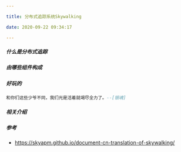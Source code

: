 ```yaml
---

title: 分布式追踪系统Skywalking

date: 2020-09-22 09:34:17

---
```

##### 什么是分布式追踪

##### 由哪些组件构成




##### 好玩的
```lua
和你们这些少爷不同，我们光是活着就竭尽全力了。--[银魂]
```
##### 相关介绍



##### 参考

- https://skyapm.github.io/document-cn-translation-of-skywalking/